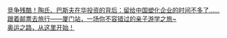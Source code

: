   
[竞争残酷！陶氏、巴斯夫在华投资的背后：留给中国塑化企业的时间不多了……](http://www.dianyue.me/archives/829/ikk0n3gui6xh4tpo/)  
[跟着邮票去旅行——厦门站，一场你不容错过的亲子游学之旅~](http://www.dianyue.me/archives/870/ah38jmgd4kzhc99x/)  
[奥运之路，从这里开始！](http://www.dianyue.me/archives/338/xay56h15w4xc3gwk/)